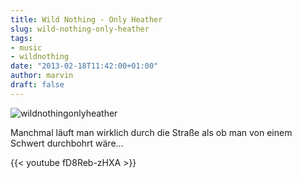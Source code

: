 ```yaml
---
title: Wild Nothing - Only Heather
slug: wild-nothing-only-heather
tags:
- music
- wildnothing
date: "2013-02-18T11:42:00+01:00"
author: marvin
draft: false
---
```

![wildnothingonlyheather](/images/wildnothingonlyheather.jpg)

Manchmal läuft man wirklich durch die Straße als ob man von einem
Schwert durchbohrt wäre...

{{< youtube fD8Reb-zHXA >}}